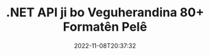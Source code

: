 ---
############################# Static ############################
layout: "product"
date: 2022-11-08T20:37:32
draft: false

product: "Conversion"
product_tag: "conversion"
platform: .NET
platform_tag: net

############################# Head ############################
head_title: "C# .NET Document Conversion API | Wêneyên PDF Word Excel PPTX HTML veguherînin"
head_description: "C# .NET Document Conversion API. PDF Word DOC DOCX, Excel Spreadsheets PPT PPTX, HTML, PSD, MPT MPP, E-name MSG EMLX, AutoCAD & formatên pelê wêneyê veguherînin."

############################# Header ############################
title: ".NET API ji bo Veguherandina 80+ Formatên Pelê"
description: "API-ya hêsan ku fonksiyona Veguheztina Belge û Wêne di Serîlêdanên .NET-ê de bêyî Sazkirina Nermalava Derveyî yek bike."
button:
    enable: true
    icon: "fas fa-arrow-down"
    label: "Daxistina Doza Belaş"
    link: "https://downloads.groupdocs.com/conversion/net"

############################# SubMenu ############################
submenu:
    enable: true
    
    left:
        img_alt: "GroupDocs.Conversion for .NET"
        image: "https://www.groupdocs.cloud/templates/groupdocs/images/product-logos/groupdocs-conversion-net.png"
        product: "GroupDocs.Conversion"
        platform: ".NET"

    middle:
        button:
            # button loop
            - link: "#overview"
              text: "Têgihiştinî"

            # button loop
            - link: "#features"
              text: "Features"

            # button loop
            - link: "#support"
              text: "Alîkarî"

            # button loop
            - link: "https://products.groupdocs.app/conversion"
              text: "Demo Bijî"

            # button loop
            - link: "https://purchase.groupdocs.com/pricing/conversion/net"
              text: "Pricing"

    right:
        link_download: "https://downloads.groupdocs.com/conversion"
        link_learn: "https://docs.groupdocs.com/conversion/net/"
        link_buy: "https://purchase.groupdocs.com"

############################# Overview ############################
overview:
    enable: true
    content: |
      GroupDocs.Conversion for .NET komek API-yên hêsan pêşkêşî dike, ku pêşdebiran dihêle ku di C#, ASP.NET û teknolojiyên din ên girêdayî .NET de serîlêdanên veguherîna belgeyên bihêz ava bikin. GroupDocs.Conversion for .NET API çareseriya veguhertina pelê zû, bikêr û pêbawer ji bikarhênerên dawîn re peyda dike. Ew di nav hemî formên belgeyên karsaziya populer de pêkanîna veguhertinên rast piştgirî dike, di nav de: PDF, HTML, E-name, belgeyên Microsoft Word, pelgeyên Excel, pêşandanên PowerPoint, Proje, Photoshop, CorelDraw, AutoCAD, diagram, formatên pelên wêneya raster û hêj bêtir. Pirtûkxaneya veguherîna belgeyê bixweber formata belgeya çavkaniyê destnîşan dike û hemî kontrolê dide we ku hûn hemî belgeyê an rûpelên taybetî veguhezînin forma derketinê ya xwestî. Veguheztina tîpên wenda bi yên bijartî re hêsantir e û li her rûpelê belgeyê nîşaneyên nivîs an wêneyê zêde bikin.

      GroupDocs.Conversion for .NET dikare ji bo pêşdebirina sepanan li her hawîrdora pêşkeftinê ya ku platforma .NET dike hedef were bikar anîn. Ew bi hemî zimanên bingeha .NET re hevaheng e û pergalên xebitandinê yên populer (Windows, Linux, MacOS) piştgirî dike ku çarçoveyên Mono an .NET (di nav de .NET Core) dikarin werin sazkirin.
    tabs:
      enable: true
      
      ## TAB ONE ##
      tab_one:
        description: |
          Li jêr nêrînek li ser GroupDocs.Conversion for .NET heye:
        
        right:
          enable: true
          icon: "fab fa-html5"
          title: "Têgihiştinî"
          content: |
            * Tîpa Pelê bixweber vedîtin
            * Belgeyên veguherînin
            * Pêşniyaran veguherînin
            * Spreadsheets veguherînin
            * Wêneyên Raster veguherînin
            * Belgeyên PDF-ê veguherînin
            * Formên din veguherînin
            * Watermarkê bicîh bikin
            * Şîfreya Pelê diyar bikin
            * Veguheztinê xweş bikin

      ## TAB TWO ##
      tab_two:
        description: |
          GroupDocs.Conversion for .NET veguhertina di navbera hemî [formatên pelgeya pelgeyê] yên populer û bi gelemperî têne bikar anîn de piştgirî dike (https://docs.groupdocs.com/conversion/net/supported-document-formats/).

        left:
          enable: true
          table:
            # table loop
            - title: "Veguherandin Ji:"
              content: |
                * ** Belge **: DOC, DOCX, DOCM, DOT, DOTX, DOTM, RTF, TXT, ODT, OTT
                * **Spreadsheets**: XLS, XLSX, XLSM, XLSB, CSV, XLS2003, ODS, TSV, XLT, XLTX, XLTM, XLAM, FODS, SXC
                * ** Pêşkêşkirin **: PPT, PPTX, PPS, PPSX, ODP, POT, POTX, POTM, PPTM, PPSM, FODP
                * **Wêne**: TIF, TIFF, JPG, JPEG, PNG, GIF, BMP, ICO, DIB, JPC, JPEG-LS, JPEG2000
                * **Portable **: PDF, XPS, OXPS, EPUB
                * **HTML**: HTM, HTML, MHTML
                * **Metafiles**: EMZ, WMZ
                * **PhotoShop**: PSD
                * **Proje **: MPP, MPT, MPX
                * ** Outlook **: PST, OST
                * ** E-name **: MSG, EML, EMLX
                * **Diagram **: VSD, VSDX, VSDM, VSS, VSSM, VST, VSTM, VSX, VTX, VDW, VDX, SVG, SVGZ
                * ** AutoCAD **: DXF, DWG, DWF, STL, IFC, DWT
                * ** PostScript **: EPS, PS, PSL, CGM
                * ** CorelDRAW **: CDR, CMX
                * **Yên din **: VCF, PLT, LGS, OTG, MD, AI, LOG

        right:
          enable: true
          table:
            # table loop
            - title: "Veguherandin Bo:"
              content: |
                * ** Belge **: DOC, DOCX, DOCM, DOT, DOTX, DOTM, RTF, TXT, ODT, OTT
                * **Spreadsheets**: XLS, XLSX, XLSM, XLSB, CSV, XLS2003, TSV, XLTX, ODS, XLAM, FODS, DIF, SXC
                * ** Pêşkêşkirin **: PPT, PPTX, PPS, PPSX, ODP, POTX, POTM, PPTM, PPSM, FODP
                * **Wêne**: TIF, TIFF, JPG, JPEG, PNG, GIF, BMP, ICO, JPEG2000
                * **Metafiles**: EMF, WMF, EMZ, WMZ
                * **Diagram **: SVGZ
                * **Portable **: PDF, XPS
                * **HTML**: HTM, HTML, MHTML
                * **Yên din **: MD

      ## TAB THREE ##
      tab_three:
        description: |
          GroupDocs.Conversion for .NET Pergalên Xebatê, Çarçove û Rêvebirên Pakêtê yên jêrîn piştgirî dike:
      
        left:
          enable: true
          table:
            # table loop
            - icon: "fab fa-windows"
              title: "Pergalên Xebatê"
              content: |
                Windows Desktop, Windows Server, Windows Azure, Linux, MacOS

            # table loop
            - icon: "fas fa-code"
              title: "Çarçoveyên Piştgirî"
              content: |
                Frameworks: .NET Framework, .NET Standard, .NET Core, Mono

        right:
          enable: true
          table:
            # table loop
            - icon: "fas fa-box"
              title: "Rêveberê pakêtê"
              content: |
                Nuget

            # table loop
            - icon: "fas fa-tools"
              title: "Rêveberê pakêtê"
              content: |
                Microsoft Visual Studio, Xamarin, MonoDevelop

############################# Features ############################
features:
    enable: true
    title: "Taybetmendiyên GroupDocs.Conversion for .NET"

    feature:
      # feature loop
      - icon: "fas fa-copy"
        content: "Yekbûnek hêsan & Lîsanskirina Metered"

      # feature loop
      - icon: "fas fa-eye"
        content: "Dema Veguheztina Peyv, Slide an Hucreyan Vebijarka Pêşniyazkirina Pêşniyarê bicîh bikin"

      # feature loop
      - icon: "fas fa-bolt"
        content: "Veguherîne/ji hemî Formên Wêneyên Rasterê yên populer û DPI, Bilindî û Berfirehiya Wêne destnîşan bike"
      
      # feature loop
      - icon: "fas fa-file-powerpoint"
        content: "PDF & Wêne veguherînin Grayscale & Belgeya PDF-ê ji bo Webê Linearize"

      # feature loop
      - icon: "fas fa-code"
        content: "Di Veguherîna Word bo PDF/XPS de Asta Nîşan, Asta Sernav û Asta Berfirehkirî diyar bikin"

      # feature loop
      - icon: "fas fa-cloud"
        content: "Di Belgeya Veguhartî de wekî paşxaneyek ji bo Nîşandana Li pişt Nivîsê Vejmar û Bi cîh bikin"

      # feature loop
      - icon: "fas fa-remove-format"
        content: "Di dema Veguheztina ji E-nameyê de Sernavê E-nameyê bidin"

      # feature loop
      - icon: "fas fa-comment-slash"
        content: "Di Veguherîna Belgeyê de Rêvebirên Curenivîsên Xwestî Set Bikin & Bi Eşkerayî Fontê Barkirin/Cigir Bikin"

      # feature loop
      - icon: "fas fa-location-arrow"
        content: "Ji bo Veguheztina Belge, Slide & Spreadsheets Fonta Pêşniyaz Bide Biguherîne Tîpên Wenda"

      # feature loop
      - icon: "fas fa-border-all"
        content: ""

      # feature loop
      - icon: "fas fa-wrench"
        content: "Spreadsheet bi Grid-lines veguherînin & Dema Veguheztinê şîroveyan ji Slides derxînin"

      # feature loop
      - icon: "fas fa-columns"
        content: "Rûpelên Belgeya Taybet wekî Forma PDF-ê Biguherînin & Rêzeya Hucreyê ya Taybet di Pekan de Biguherînin"

      # feature loop
      - icon: "fas fa-file-word"
        content: "Pelên Veşartî Nîşan Bide û Rêz û Stûnên Vala Derkeve Dema Veguherandina Pelan"

      # feature loop
      - icon: "fas fa-envelope"
        content: "Tevahiya Rûpelên Belgeyekê Bijmêre û Di Veguherînê de Şîfreyê Bike Belgeya Neparastî"

      # feature loop
      - icon: "fas fa-print"
        content: "Vebijarka Rakirina Annotasyon & Pelên Veguhastî ji PDF-ê"

      # feature loop
      - icon: "fas fa-file-archive"
        content: "Dema Veguherîna HTML-ê Nîşanek Lihevhatî ya HTML 5 biafirînin"

      # feature loop
      - icon: "fas fa-lock"
        content: "Dema Veguheztina ji Stream-ê Tîpa Çavkaniyê bixweber kifş bike û hemî Veguhertinên Mumkun vegerîne"

      # feature loop
      - icon: "fas fa-file-code"
        content: "Dema Veguheztina PDF an HTML-ê şiyana Vegerandina Her Rûpelê di Streamek Veqetandî de"
      
      # feature loop
      - icon: "fas fa-fill-drip"
        content: "Dema Veguhertina ji Wordê Nîşankirin, Şîrovekirin û Guhertinan Bişopînin/Veşêrin"

      # feature loop
      - icon: "fas fa-file-excel"
        content: "Veguheztina DOCX bo Tiff G3 bi Vebijarka Shading"

      # feature loop
      - icon: "fas fa-heading"
        content: "Dema Veguheztina ji Belgeya CAD-ê layoutên taybetî biguherînin"

      # feature loop
      - icon: "fas fa-project-diagram"
        content: "Dema ku Belgeya Veguhartî li Pelê hildigire navdêra otomatîk"

      # feature loop
      - icon: "fas fa-cube"
        content: "Lîsanskirina Metered Piştevaniya ku li ser bingeha Bikaranîna API-ê tête dayîn"

      # feature loop
      - icon: "fab fa-uncharted"
        content: "Diagraman veguherînin Formên Pelên Pêvajoya Peyv"
      
      # feature loop
      - icon: "fab fa-uncharted"
        content: "Dema ku HTML-ê vediguhezînin Belgeya Pêvajoya Peyv Hejmarên Rûpelê zêde bikin"

      # feature loop
      - icon: "fab fa-uncharted"
        content: "Belgeyên XML-ê bêyî Veguheztinê bi her Formatê veguherînin"

      # feature loop
      - icon: "fab fa-uncharted"
        content: "Pêşveçûna Veguheztina Pelê (Destpêk, Dawî) rasterast ji Serlêdana Kêrî-Xerîdar bişopînin"

    more_feature:
      # more_feature_loop
      - title: "Bi hêsanî Formên Belgeyê Biguherînin"
        content: |
          Bi karanîna GroupDocs.Conversion for .NET veguhertina pelê pelgeyê pir hêsan e. Mînaka jêrîn nîşanî we dide ka meriv çawa bi karanîna C# pelek PDF-ê vediguhezîne pelek DOC:  
            
          {features.more_feature.step1} 
          {features.more_feature.step2} 
          {features.more_feature.step3} 
            
          ```csharp    
           // Ji bo veguhertinê pelê çavkaniyê DOCX bar bike
          var converter = new GroupDocs.Conversion.Converter("input.docx");
          // Vebijarkên veguhertinê ji bo forma armancê amade bikin PDF
          var convertOptions = converter.GetPossibleConversions()["pdf"].ConvertOptions;
          // Biguherîne formata PDF
          converter.Convert("output.pdf", convertOptions);
          ```
            
      # more_feature_loop
      - title: "Veguherîna Formatên Wêne"
        content: "GroupDocs.Conversion for .NET dikare ji bo pêşdebirina sepanan li her hawîrdora pêşkeftinê ya ku platforma .NET dike hedef were bikar anîn. Ew bi hemî zimanên bingeha .NET re hevaheng e û pergalên xebitandinê yên populer (Windows, Linux, MacOS) piştgirî dike ku çarçoveyên Mono an .NET (di nav de .NET Core) dikarin werin sazkirin."

      # more_feature_loop
      - title: "Cûreyên cûda yên Forma PDF-ê piştgirî dike"
        content: |
          GroupDocs.Conversion for .NET API guheztina belgeyê ji cûreyên/formatên PDF-ê yên jêrîn piştgirî dike:  
            
          * PdfA_1A
          * PdfA_1B
          * PdfA_2A
          * PdfA_3A
          * PdfA_2B
          * PdfA_2U
          * PdfA_3B
          * PdfA_3U
          * v1_3
          * v1_4
          * v1_5
          * v1_6
          * v1_7
          * PdfX_1A
          * PdfX3

############################# Support ############################
support:
    enable: true

############################# Solutions ############################
solutions:
    enable: true
    title: "GroupDocs.Conversion API-yên guheztina belgeyan ji bo hawîrdorên pêşkeftina populer ên din pêşkêşî dike"

    solution:
        # solution loop
        - img_alt: "GroupDocs.Conversion ji bo Java"
          image: "https://www.groupdocs.cloud/templates/groupdocs/images/product-logos/groupdocs-conversion-java.png"
          product: "GroupDocs.Conversion"
          platform: "Java"
          link: "/veguhertin/java/"

############################# Back to top ###############################
back_to_top:
  enable: true
---